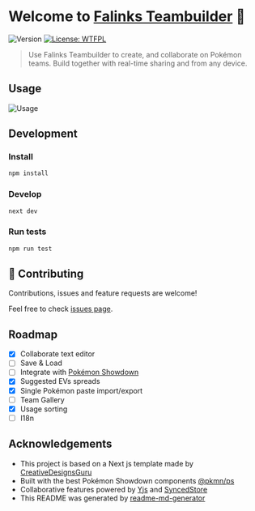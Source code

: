 # Welcome to [Falinks Teambuilder](https://falinks-teambuilder.vercel.app/) 👋

![Version](https://img.shields.io/badge/version-1.0.0-blue.svg?cacheSeconds=2592000)
[![License: WTFPL](https://img.shields.io/badge/License-WTFPL-yellow.svg)](https://github.com/txfs19260817/falinks-teambuilder/blob/main/LICENSE)

> Use Falinks Teambuilder to create, and collaborate on Pokémon teams.
> Build together with real-time sharing and from any device.

## Usage

![Usage](usage.gif?raw=true)

## Development

### Install

```sh
npm install
```

### Develop

```sh
next dev
```

### Run tests

```sh
npm run test
```

## 🤝 Contributing

Contributions, issues and feature requests are welcome!

Feel free to check [issues page](https://github.com/txfs19260817/falinks-teambuilder/issues).

## Roadmap

- [X] Collaborate text editor
- [ ] Save & Load
- [ ] Integrate with [Pokémon Showdown](https://play.pokemonshowdown.com/)
- [X] Suggested EVs spreads
- [X] Single Pokémon paste import/export
- [ ] Team Gallery
- [X] Usage sorting
- [ ] I18n

## Acknowledgements

- This project is based on a Next js template made by [CreativeDesignsGuru](https://creativedesignsguru.com/)
- Built with the best Pokémon Showdown components [@pkmn/ps](https://github.com/pkmn/ps)
- Collaborative features powered by [Yjs](https://github.com/yjs/yjs)
  and [SyncedStore](https://github.com/yousefed/SyncedStore)
- This README was generated by [readme-md-generator](https://github.com/kefranabg/readme-md-generator)
